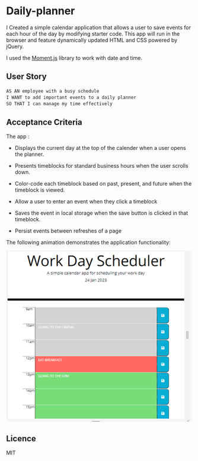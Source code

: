 # Daily-planner
I Created a simple calendar application that allows a user to save events for each hour of the day by modifying starter code. This app will run in the browser and feature dynamically updated HTML and CSS powered by jQuery.

I  used the [Moment.js](https://momentjs.com/) library to work with date and time. 
## User Story

```md
AS AN employee with a busy schedule
I WANT to add important events to a daily planner
SO THAT I can manage my time effectively
```

## Acceptance Criteria

The app :

* Displays the current day at the top of the calender when a user opens the planner.
 
* Presents timeblocks for standard business hours when the user scrolls down.
 
* Color-code each timeblock based on past, present, and future when the timeblock is viewed.
 
* Allow a user to enter an event when they click a timeblock

* Saves the event in local storage when the save button is clicked in that timeblock.

* Persist events between refreshes of a page

The following animation demonstrates the application functionality:

![A user clicks on slots on the color-coded calendar and edits the events.](./images/Screenshot%20day.png)

## Licence
MIT